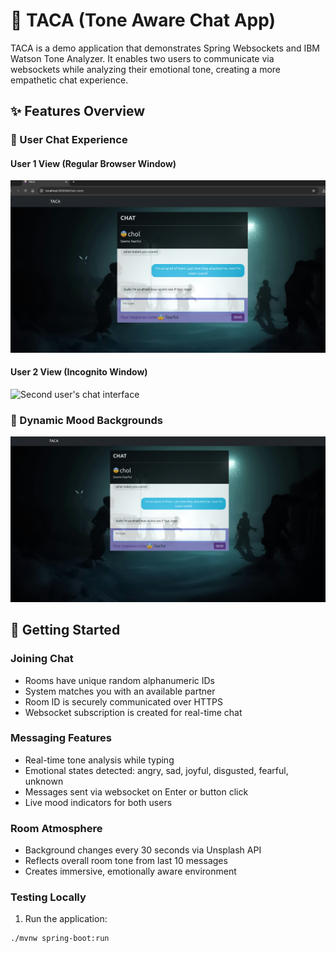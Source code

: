 # 💬 TACA (Tone Aware Chat App)

TACA is a demo application that demonstrates Spring Websockets and IBM Watson Tone Analyzer. It enables two users to communicate via websockets while analyzing their emotional tone, creating a more empathetic chat experience.

## ✨ Features Overview

### 🤝 User Chat Experience

#### User 1 View (Regular Browser Window)
![First user's chat interface](screenshots/screenshot1.png)

#### User 2 View (Incognito Window)
![Second user's chat interface](screenshots/screenshot2.png)

### 🎨 Dynamic Mood Backgrounds

![Background changing based on room mood](screenshots/background.png)


## 🚀 Getting Started

### Joining Chat
- Rooms have unique random alphanumeric IDs
- System matches you with an available partner
- Room ID is securely communicated over HTTPS
- Websocket subscription is created for real-time chat

### Messaging Features
- Real-time tone analysis while typing
- Emotional states detected: angry, sad, joyful, disgusted, fearful, unknown
- Messages sent via websocket on Enter or button click
- Live mood indicators for both users

### Room Atmosphere
- Background changes every 30 seconds via Unsplash API
- Reflects overall room tone from last 10 messages
- Creates immersive, emotionally aware environment
### Testing Locally
1. Run the application:
```bash
./mvnw spring-boot:run

